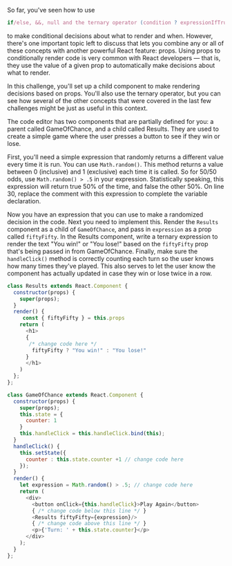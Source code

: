 So far, you've seen how to use
```js
if/else, &&, null and the ternary operator (condition ? expressionIfTrue : expressionIfFalse) 
```
to make conditional decisions about what to render and when. However, 
there's one important topic left to discuss that lets you combine any or all of these concepts with another powerful React feature: props. 
Using props to conditionally render code is very common with React developers — that is, 
they use the value of a given prop to automatically make decisions about what to render.

In this challenge, you'll set up a child component to make rendering decisions based on props. 
You'll also use the ternary operator, 
but you can see how several of the other concepts that were covered in the last few challenges might be just as useful in this context.

The code editor has two components that are partially defined for you: a parent called GameOfChance, and a child called Results. They are used to create a simple game where the user presses a button to see if they win or lose.

First, you'll need a simple expression that randomly returns a different value every time it is run. 
You can use `Math.random()`. This method returns a value between 0 (inclusive) and 1 (exclusive) each time it is called. 
So for 50/50 odds, use `Math.random() > .5` in your expression. 
Statistically speaking, this expression will return true 50% of the time, and false the other 50%. On line 30, 
replace the comment with this expression to complete the variable declaration.

Now you have an expression that you can use to make a randomized decision in the code. 
Next you need to implement this. Render the `Results` component as a child of `GameOfChance`, 
and pass in `expression` as a prop called `fiftyFifty`. 
In the Results component, write a ternary expression to render the text "You win!" or "You lose!" based on the `fiftyFifty` prop that's being passed in from GameOfChance. 
Finally, make sure the `handleClick()` method is correctly counting each turn so the user knows how many times they've played. 
This also serves to let the user know the component has actually updated in case they win or lose twice in a row.

```js
class Results extends React.Component {
  constructor(props) {
    super(props);
  }
  render() {
     const { fiftyFifty } = this.props
    return (
      <h1>
      {
       /* change code here */
        fiftyFifty ? "You win!" : "You lose!"
      }
      </h1>
    )
  };
};

class GameOfChance extends React.Component {
  constructor(props) {
    super(props);
    this.state = {
      counter: 1
    }
    this.handleClick = this.handleClick.bind(this);
  }
  handleClick() {
    this.setState({
      counter : this.state.counter +1 // change code here
    });
  }
  render() {
    let expression = Math.random() > .5; // change code here
    return (
      <div>
        <button onClick={this.handleClick}>Play Again</button>
        { /* change code below this line */ }
        <Results fiftyFifty={expression}/>
        { /* change code above this line */ }
        <p>{'Turn: ' + this.state.counter}</p>
      </div>
    );
  }
};
